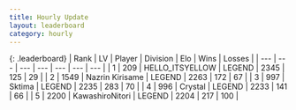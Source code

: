 ```yaml
---
title: Hourly Update
layout: leaderboard
category: hourly
---
```


{: .leaderboard}
| Rank | LV | Player | Division | Elo | Wins | Losses |
| --- | --- | --- | --- | --- | --- | --- |
| <span data-change="0">1</span> | 209 | <span title="ID: 528147">HELLO_ITSYELLOW</span> | LEGEND | <span data-change="0">2345</span> | <span data-change="0">125</span> | <span data-change="0">29</span> |
| <span data-change="0">2</span> | 1549 | <span title="ID: 315148">Nazrin Kirisame</span> | LEGEND | <span data-change="6">2263</span> | <span data-change="1">172</span> | <span data-change="0">67</span> |
| <span data-change="0">3</span> | 997 | <span title="ID: 353063">Sktima</span> | LEGEND | <span data-change="0">2235</span> | <span data-change="0">283</span> | <span data-change="0">70</span> |
| <span data-change="0">4</span> | 996 | <span title="ID: 163201">Crystal</span> | LEGEND | <span data-change="0">2233</span> | <span data-change="0">141</span> | <span data-change="0">66</span> |
| <span data-change="0">5</span> | 2200 | <span title="ID: 164871">KawashiroNitori</span> | LEGEND | <span data-change="0">2204</span> | <span data-change="0">217</span> | <span data-change="0">100</span> |